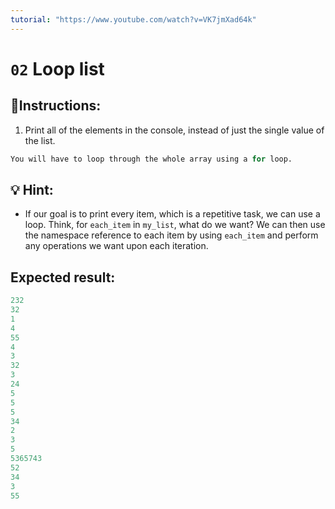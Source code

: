 ```yaml
---
tutorial: "https://www.youtube.com/watch?v=VK7jmXad64k"
---
```


# `02` Loop list

## 📝Instructions:

1. Print all of the elements in the console, instead of just the single value of the list.

```py
You will have to loop through the whole array using a for loop.
```
 ## 💡 Hint:
 
 + If our goal is to print every item, which is a repetitive task, we can use a loop. Think, for `each_item` in `my_list`, what do we want? We can then use the namespace reference to each item by using `each_item` and perform any operations we want upon each iteration.

## Expected result:

```py
232
32
1
4
55
4
3
32
3
24
5
5
5
34
2
3
5
5365743
52
34
3
55
```
